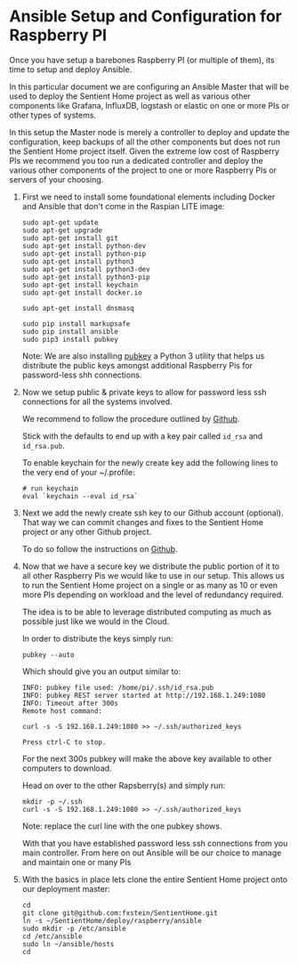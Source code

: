 # Ansible Setup and Configuration for Raspberry PI

Once you have setup a barebones Raspberry PI (or multiple of them), its time to
setup and deploy Ansible.

In this particular document we are configuring an Ansible Master that will be
used to deploy the Sentient Home project as well as various other components
like Grafana, InfluxDB, logstash or elastic on one or more PIs or other types
of systems.

In this setup the Master node is merely a controller to deploy and update the
configuration, keep backups of all the other components but does not run the
Sentient Home project itself. Given the extreme low cost of Raspberry PIs we
recommend you too run a dedicated controller and deploy the various other
components of the project to one or more Raspberry PIs or servers of your
choosing.

1.  First we need to install some foundational elements including Docker and
    Ansible that don't come in the Raspian LITE image:

    ``` shell
    sudo apt-get update
    sudo apt-get upgrade
    sudo apt-get install git
    sudo apt-get install python-dev
    sudo apt-get install python-pip
    sudo apt-get install python3
    sudo apt-get install python3-dev
    sudo apt-get install python3-pip
    sudo apt-get install keychain
    sudo apt-get install docker.io

    sudo apt-get install dnsmasq

    sudo pip install markupsafe
    sudo pip install ansible
    sudo pip3 install pubkey
    ```

    Note: We are also installing [pubkey](https://github.com/fxstein/pubkey)
    a Python 3 utility that helps us distribute the public keys amongst
    additional Raspberry Pis for password-less shh connections.

2.  Now we setup public & private keys to allow for password less ssh
    connections for all the systems involved.

    We recommend to follow the procedure outlined by [Github](https://help.github.com/articles/generating-a-new-ssh-key-and-adding-it-to-the-ssh-agent/#platform-linux).

    Stick with the defaults to end up with a key pair called `id_rsa` and
    `id_rsa.pub`.

    To enable keychain for the newly create key add the following lines to the
    very end of your ~/.profile:

    ``` shell
    # run keychain
    eval `keychain --eval id_rsa`
    ```

3.  Next we add the newly create ssh key to our Github account (optional). That
    way we can commit changes and fixes to the Sentient Home project or any
    other Github project.

    To do so follow the instructions on [Github](https://help.github.com/articles/adding-a-new-ssh-key-to-your-github-account/#platform-linux).

4.  Now that we have a secure key we distribute the public portion of it to all
    other Raspberry Pis we would like to use in our setup. This allows us to run
    the Sentient Home project on a single or as many as 10 or even more PIs
    depending on workload and the level of redundancy required.

    The idea is to be able to leverage distributed computing as much as possible
    just like we would in the Cloud.

    In order to distribute the keys simply run:

    ``` shell
    pubkey --auto
    ```

    Which should give you an output similar to:

    ``` shell
    INFO: pubkey file used: /home/pi/.ssh/id_rsa.pub
    INFO: pubkey REST server started at http://192.168.1.249:1080
    INFO: Timeout after 300s
    Remote host command:

    curl -s -S 192.168.1.249:1080 >> ~/.ssh/authorized_keys

    Press ctrl-C to stop.
    ```

    For the next 300s pubkey will make the above key available to other
    computers to download.

    Head on over to the other Rapsberry(s) and simply run:

    ``` shell
    mkdir -p ~/.ssh
    curl -s -S 192.168.1.249:1080 >> ~/.ssh/authorized_keys
    ```

    Note: replace the curl line with the one pubkey shows.

    With that you have established password less ssh connections from you main
    controller. From here on out Ansible will be our choice to manage and
    maintain one or many PIs

5.  With the basics in place lets clone the entire Sentient Home project onto
    our deployment master:

    ``` shell
    cd
    git clone git@github.com:fxstein/SentientHome.git
    ln -s ~/SentientHome/deploy/raspberry/ansible
    sudo mkdir -p /etc/ansible
    cd /etc/ansible
    sudo ln ~/ansible/hosts
    cd
    ```
